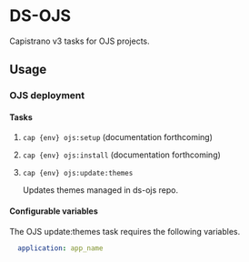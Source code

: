 # DS-OJS

Capistrano v3 tasks for OJS projects.

## Usage

### OJS deployment
#### Tasks
1. `cap {env} ojs:setup`
(documentation forthcoming)

2. `cap {env} ojs:install`
(documentation forthcoming)


3. `cap {env} ojs:update:themes`

   Updates themes managed in ds-ojs repo.

#### Configurable variables
The OJS update:themes task requires the following variables.
```yaml
  application: app_name
```


